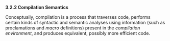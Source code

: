 **3.2.2 Compilation Semantics** 

Conceptually, compilation is a process that traverses code, performs certain kinds of syntactic and semantic analyses using information (such as proclamations and *macro* definitions) present in the *compilation environment*, and produces equivalent, possibly more efficient code. 

